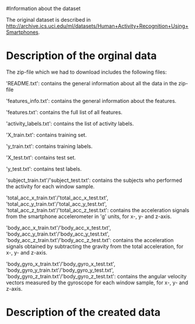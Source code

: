 #Information about the dataset

The original dataset is described in http://archive.ics.uci.edu/ml/datasets/Human+Activity+Recognition+Using+Smartphones.

# Description of the orginal data

The zip-file which we had to download includes the following files:

'README.txt': contains the general information about all the data in the zip-file

'features_info.txt': contains the general information about the features.

'features.txt': contains the full list of all features.

'activity_labels.txt': contains the list of activity labels.

'X_train.txt': contains training set.

'y_train.txt': contains training labels.

'X_test.txt': contains test set.

'y_test.txt': contains test labels.

'subject_train.txt'/'subject_test.txt': contains the subjects who performed the activity for each window sample. 

'total_acc_x_train.txt'/'total_acc_x_test.txt', 'total_acc_y_train.txt'/'total_acc_y_test.txt', 'total_acc_z_train.txt'/'total_acc_z_test.txt': contains the acceleration signals from the smartphone accelerometer in 'g' units, for x-, y- and z-axis.

'body_acc_x_train.txt'/'body_acc_x_test.txt', 'body_acc_y_train.txt'/'body_acc_y_test.txt', 'body_acc_z_train.txt'/'body_acc_z_test.txt': contains the acceleration signals obtained by subtracting 
the gravity from the total acceleration, for x-, y- and z-axis.

'body_gyro_x_train.txt'/'body_gyro_x_test.txt', 'body_gyro_y_train.txt'/'body_gyro_y_test.txt', 'body_gyro_z_train.txt'/'body_gyro_z_test.txt': contains the angular velocity vectors measured by the gyroscope 
for each window sample, for x-, y- and z-axis. 

# Description of the created data 





